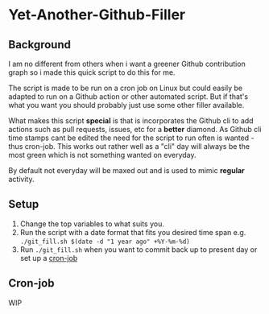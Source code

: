 # Yet-Another-Github-Filler
## Background
I am no different from others when i want a greener Github contribution graph so i made this quick script to do this for me.

The script is made to be run on a cron job on Linux but could easily be adapted to run on a Github action or other automated script. But if that's what you want you should probably just use some other filler available. 

What makes this script **special** is that is incorporates the Github cli to add actions such as pull requests, issues, etc for a **better** diamond. As Github cli time stamps cant be edited the need for the script to run often is wanted - thus cron-job. This works out rather well as a "cli" day will always be the most green which is not something wanted on everyday.

By default not everyday will be maxed out and is used to mimic **regular** activity. 

## Setup
1. Change the top variables to what suits you.
2. Run the script with a date format that fits you desired time span e.g. `./git_fill.sh $(date -d "1 year ago" +%Y-%m-%d)`
3. Run `./git_fill.sh` when you want to commit back up to present day or set up a [cron-job](##cron-job) 

## Cron-job
WIP

